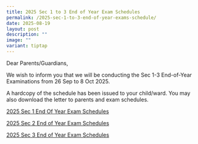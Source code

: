 ```yaml
---
title: 2025 Sec 1 to 3 End of Year Exam Schedules
permalink: /2025-sec-1-to-3-end-of-year-exams-schedule/
date: 2025-08-19
layout: post
description: ""
image: ""
variant: tiptap
---
```

<p>Dear Parents/Guardians,</p>
<p>We wish to inform you that we will be conducting the Sec 1-3 End-of-Year
Examinations from 26 Sep to 8 Oct 2025.</p>
<p>A hardcopy of the schedule has been issued to your child/ward. You may
also download the letter to parents and exam schedules.</p>
<p><a href="/files/Sec_1_G1G2G3_EOY_2025_letter_schedule.pdf" rel="noopener nofollow" target="_blank">2025 Sec 1 End Of Year Exam Schedules</a>
</p>
<p><a href="/files/Sec_2_G1G2G3_EOY_2025_letter_schedule.pdf" rel="noopener nofollow" target="_blank">2025 Sec 2 End of Year Exam Schedules</a>
</p>
<p><a href="/files/Sec_3_ENANT_EOY_2025_letter_schedule.pdf" rel="noopener nofollow" target="_blank">2025 Sec 3 End of Year Exam Schedules</a>
</p>
